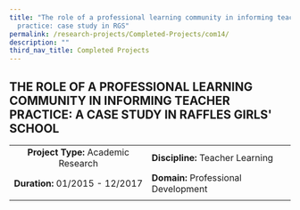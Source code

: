 ```yaml
---
title: "The role of a professional learning community in informing teacher
  practice: case study in RGS"
permalink: /research-projects/Completed-Projects/com14/
description: ""
third_nav_title: Completed Projects
---
```

## THE ROLE OF A PROFESSIONAL LEARNING COMMUNITY IN INFORMING TEACHER PRACTICE: A CASE STUDY IN RAFFLES GIRLS' SCHOOL

|   |   |
|:-:|---|
| **Project Type:** Academic Research  | **Discipline:** Teacher Learning  |
| **Duration:** 01/2015 - 12/2017  | **Domain:** Professional Development  |
|   |   |